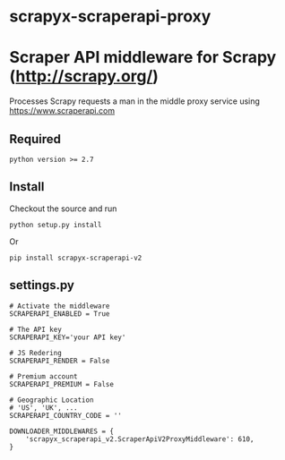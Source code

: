 # scrapyx-scraperapi-proxy

Scraper API middleware for Scrapy (http://scrapy.org/)
=======================================================

Processes Scrapy requests a man in the middle proxy service using https://www.scraperapi.com


Required
--------

    python version >= 2.7


Install
--------

Checkout the source and run

    python setup.py install

Or

    pip install scrapyx-scraperapi-v2
    

settings.py
-----------

    # Activate the middleware
    SCRAPERAPI_ENABLED = True
    
    # The API key 
    SCRAPERAPI_KEY='your API key'

    # JS Redering 
    SCRAPERAPI_RENDER = False

    # Premium account
    SCRAPERAPI_PREMIUM = False

    # Geographic Location
    # 'US', 'UK', ...
    SCRAPERAPI_COUNTRY_CODE = ''

    DOWNLOADER_MIDDLEWARES = {
        'scrapyx_scraperapi_v2.ScraperApiV2ProxyMiddleware': 610,
    }


